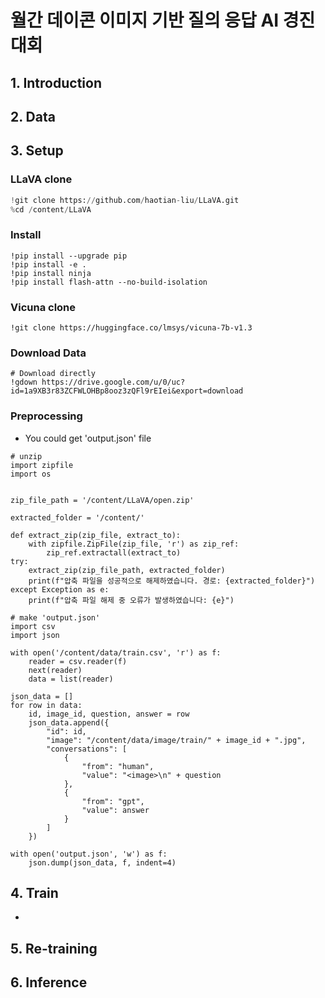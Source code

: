 # 월간 데이콘 이미지 기반 질의 응답 AI 경진대회

## 1. Introduction

## 2. Data

## 3. Setup

### LLaVA clone
```python
!git clone https://github.com/haotian-liu/LLaVA.git
%cd /content/LLaVA
```

### Install
```
!pip install --upgrade pip
!pip install -e .
!pip install ninja
!pip install flash-attn --no-build-isolation
```

### Vicuna clone
```
!git clone https://huggingface.co/lmsys/vicuna-7b-v1.3
```

### Download Data
```
# Download directly
!gdown https://drive.google.com/u/0/uc?id=1a9XB3r83ZCFWLOHBp8ooz3zQFl9rEIei&export=download
```

### Preprocessing
  * You could get 'output.json' file
```
# unzip
import zipfile
import os


zip_file_path = '/content/LLaVA/open.zip'

extracted_folder = '/content/'

def extract_zip(zip_file, extract_to):
    with zipfile.ZipFile(zip_file, 'r') as zip_ref:
        zip_ref.extractall(extract_to)
try:
    extract_zip(zip_file_path, extracted_folder)
    print(f"압축 파일을 성공적으로 해제하였습니다. 경로: {extracted_folder}")
except Exception as e:
    print(f"압축 파일 해제 중 오류가 발생하였습니다: {e}")

# make 'output.json'
import csv
import json

with open('/content/data/train.csv', 'r') as f:
    reader = csv.reader(f)
    next(reader)
    data = list(reader)

json_data = []
for row in data:
    id, image_id, question, answer = row
    json_data.append({
        "id": id,
        "image": "/content/data/image/train/" + image_id + ".jpg",
        "conversations": [
            {
                "from": "human",
                "value": "<image>\n" + question
            },
            {
                "from": "gpt",
                "value": answer
            }
        ]
    })

with open('output.json', 'w') as f:
    json.dump(json_data, f, indent=4)
```

## 4. Train
*

## 5. Re-training


## 6. Inference

